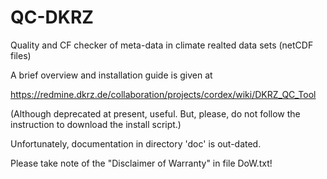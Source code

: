 QC-DKRZ
=======

Quality and CF checker of meta-data in climate realted data sets (netCDF files)

A brief overview and installation guide is given at

https://redmine.dkrz.de/collaboration/projects/cordex/wiki/DKRZ_QC_Tool

(Although deprecated at present, useful. But, please, do not follow
the instruction to download the install script.)

Unfortunately, documentation in directory 'doc' is out-dated.

Please take note of the "Disclaimer of Warranty" in file DoW.txt!

